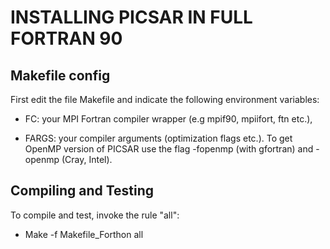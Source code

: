 **INSTALLING PICSAR IN FULL FORTRAN 90**
========================================


**Makefile config**
-------------------------

First edit the file Makefile and indicate the following environment variables:

* FC: your MPI Fortran compiler wrapper (e.g mpif90, mpiifort, ftn etc.),

* FARGS: your compiler arguments (optimization flags etc.). To get OpenMP version of PICSAR use the flag -fopenmp (with gfortran) and -openmp (Cray, Intel). 

**Compiling and Testing**
-------------------------

To compile and test, invoke the rule "all": 

* Make -f Makefile_Forthon all

